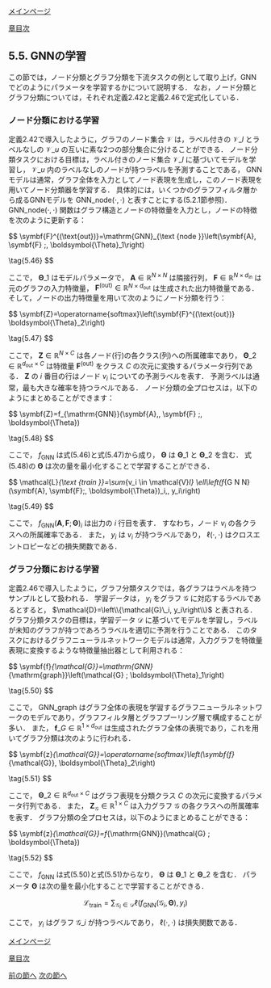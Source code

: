 [メインページ](../../index.markdown)

[章目次](./chap5.md)
## 5.5. GNNの学習

この節では，ノード分類とグラフ分類を下流タスクの例として取り上げ，GNNでどのようにパラメータを学習するかについて説明する． なお，ノード分類とグラフ分類については，それぞれ定義2.42と定義2.46で定式化している．

### ノード分類における学習

定義2.42で導入したように，グラフのノード集合 $\mathcal{V}$ は，ラベル付きの $\mathcal{V}\_l$ とラベルなしの $\mathcal{V}\_u$ の互いに素な2つの部分集合に分けることができる． ノード分類タスクにおける目標は，ラベル付きのノード集合 $\mathcal{V}\_l$ に基づいてモデルを学習し， $\mathcal{V}\_u$ 内のラベルなしのノードが持つラベルを予測することである， GNNモデルは通常，グラフ全体を入力としてノード表現を生成し，このノード表現を用いてノード分類器を学習する． 具体的には，いくつかのグラフフィルタ層から成るGNNモデルを $\mathrm{GNN}\_{\text{node}}(\cdot,\,\cdot)$ と表すことにする(5.2.1節参照)．  $\mathrm{GNN}\_{\text{node}}(\cdot,\,\cdot)$ 関数はグラフ構造とノードの特徴量を入力とし，ノードの特徴を次のように更新する：

 $$ \symbf{F}^{(\text{out})}=\mathrm{GNN}_{\text {node }}\left(\symbf{A}, \symbf{F} ;\, \boldsymbol{\Theta}_1\right)
    
\tag{5.46} $$ 

ここで， $\boldsymbol{\Theta}\_1$ はモデルパラメータで，  $\symbf{A} \in \mathbb{R}^{N \times N}$ は隣接行列，  $\symbf{F} \in \mathbb{R}^{N \times d_{\text{in}}}$ は元のグラフの入力特徴量，  $\symbf{F}^{\text{(out)}} \in \mathbb{R}^{N \times d_{\mathrm{out}}}$ は生成された出力特徴量である． そして，ノードの出力特徴量を用いて次のようにノード分類を行う：

 $$ \symbf{Z}=\operatorname{softmax}\left(\symbf{F}^{(\text{out})} \boldsymbol{\Theta}_2\right)
    
\tag{5.47} $$ 

ここで， $\symbf{Z} \in \mathbb{R}^{N \times C}$ は各ノード(行)の各クラス(列)への所属確率であり， $\boldsymbol{\Theta}\_2 \in \mathbb{R}^{d_{\mathrm{out}} \times C}$ は特徴量 $\symbf{F}^{(\text{out})}$ をクラス $C$ の次元に変換するパラメータ行列である．  $\symbf{Z}$ の $i$ 番目の行はノード $v_i$ についての予測ラベルを表す． 予測ラベルは通常，最も大きな確率を持つラベルである． ノード分類の全プロセスは，以下のようにまとめることができます：

 $$ \symbf{Z}=f_{\mathrm{GNN}}(\symbf{A},\, \symbf{F} ;\, \boldsymbol{\Theta})
    
\tag{5.48} $$ 

ここで， $f_{\text{GNN}}$ は式(5.46)と式(5.47)から成り，  $\boldsymbol{\Theta}$ は $\boldsymbol{\Theta}\_1$ と $\boldsymbol{\Theta}\_2$ を含む． 式(5.48)の $\boldsymbol{\Theta}$ は次の量を最小化することで学習することができる．

 $$ \mathcal{L}_{\text {train }}=\sum_{v_i \in \mathcal{V}_l} \ell\left(f_{G N N}(\symbf{A}, \symbf{F};\, \boldsymbol{\Theta})_i,\, y_i\right)
    
\tag{5.49} $$ 

ここで， $f_{\mathrm{GNN}}(\symbf{A},\, \symbf{F} ; \boldsymbol{\Theta})_i$ は出力の $i$ 行目を表す． すなわち，ノード $v_i$ の各クラスへの所属確率である． また， $y_i$ は $v_i$ が持つラベルであり， $\ell(\cdot, \cdot)$ はクロスエントロピーなどの損失関数である．

### グラフ分類における学習

定義2.46で導入したように，グラフ分類タスクでは，各グラフはラベルを持つサンプルとして扱われる． 学習データは， $y_i$ をグラフ $\mathcal{G}$ に対応するラベルであるとすると， $\mathcal{D}=\left\\{\mathcal{G}\_i, y_i\right\\}$ と表される． グラフ分類タスクの目標は，学習データ $\mathcal{D}$ に基づいてモデルを学習し，ラベルが未知のグラフが持つであろうラベルを適切に予測を行うことである． このタスクにおけるグラフニューラルネットワークモデルは通常，入力グラフを特徴量表現に変換するような特徴量抽出器として利用される：

 $$ \symbf{f}_{\mathcal{G}}=\mathrm{GNN}_{\mathrm{graph}}\left(\mathcal{G} ; \boldsymbol{\Theta}_1\right)
    
\tag{5.50} $$ 

ここで， $\mathrm{GNN}\_{\mathrm{graph}}$ はグラフ全体の表現を学習するグラフニューラルネットワークのモデルであり，グラフフィルタ層とグラフプーリング層で構成することが多い． また， $\symbf{f}\_G \in\mathbb{R}^{1 \times d_{\text{out}}}$ は生成されたグラフ全体の表現であり，これを用いてグラフ分類は次のように行われる．

 $$ \symbf{z}_{\mathcal{G}}=\operatorname{softmax}\left(\symbf{f}_{\mathcal{G}}\, \boldsymbol{\Theta}_2\right)
    
\tag{5.51} $$ 

ここで， $\boldsymbol{\Theta}\_2 \in \mathbb{R}^{d_{\mathrm{out}} \times C}$ はグラフ表現を分類クラス $C$ の次元に変換するパラメータ行列である． また， $\symbf{Z}_{\mathcal{G}} \in \mathbb{R}^{1 \times C}$ は入力グラフ $\mathcal{G}$ の各クラスへの所属確率を表す． グラフ分類の全プロセスは，以下のようにまとめることができる：

 $$ \symbf{z}_{\mathcal{G}}=f_{\mathrm{GNN}}(\mathcal{G} ; \boldsymbol{\Theta})
    
\tag{5.52} $$ 

ここで， $f_{\mathrm{GNN}}$ は式(5.50)と式(5.51)からなり，  $\boldsymbol{\Theta}$ は $\boldsymbol{\Theta}\_1$ と $\boldsymbol{\Theta}\_2$ を含む． パラメータ $\boldsymbol{\Theta}$ は次の量を最小化することで学習することができる．

 



$$ \mathcal{L}_{\text {train}}=\sum_{\mathcal{G}_i \in \mathcal{D}} \ell\left(f_{\mathrm{GNN}}\left(\mathcal{G}_i, \boldsymbol{\Theta}\right), y_i\right) \nonumber $$



 

ここで， $y_i$ はグラフ $\mathcal{G}\_i$ が持つラベルであり， $\ell(\cdot,\,\cdot)$ は損失関数である．


[メインページ](../../index.markdown)

[章目次](./chap5.md)

[前の節へ](./subsection_04.md) [次の節へ](./subsection_06.md)


